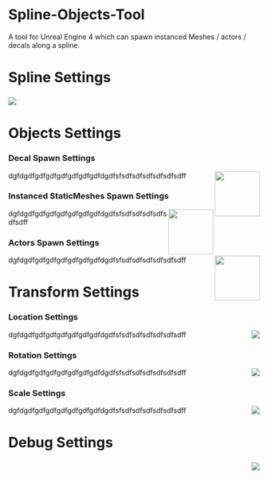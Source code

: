 # Spline-Objects-Tool
A tool for Unreal Engine 4 which can spawn instanced Meshes / actors / decals along a spline.
 
# Spline Settings<h3>
![](https://github.com/Louis1351/Spline-Objects-Tool/blob/master/Images/Spline_Settings.PNG)
 
# Objects Settings<h3>
 
### Decal Spawn Settings
<img align="right" src=https://github.com/Louis1351/Spline-Objects-Tool/blob/master/Images/Decals_Settings.PNG width=90>
dgfdgdfgdfgdfgdfgdfgdfgdfdgdfsfsdfsdfsdfsdfsdfsdff
 
### Instanced StaticMeshes Spawn Settings
<img align="right" src=https://github.com/Louis1351/Spline-Objects-Tool/blob/master/Images/InstancedStaticMeshes_Settings.PNG width=90>
dgfdgdfgdfgdfgdfgdfgdfgdfdgdfsfsdfsdfsdfsdfsdfsdff
 
### Actors Spawn Settings
<img align="right" src=https://github.com/Louis1351/Spline-Objects-Tool/blob/master/Images/Actors_Settings.PNG width=90>
dgfdgdfgdfgdfgdfgdfgdfgdfdgdfsfsdfsdfsdfsdfsdfsdff

# Transform Settings<h3>
 
### Location Settings
<img align="right" src= https://github.com/Louis1351/Spline-Objects-Tool/blob/master/Images/Location_Settings.PNG>
dgfdgdfgdfgdfgdfgdfgdfgdfdgdfsfsdfsdfsdfsdfsdfsdff
 
### Rotation Settings
<img align="right" src=https://github.com/Louis1351/Spline-Objects-Tool/blob/master/Images/Rotation_Settings.PNG>
dgfdgdfgdfgdfgdfgdfgdfgdfdgdfsfsdfsdfsdfsdfsdfsdff

### Scale Settings
<img align="right" src=https://github.com/Louis1351/Spline-Objects-Tool/blob/master/Images/Scale_Settings.PNG>
dgfdgdfgdfgdfgdfgdfgdfgdfdgdfsfsdfsdfsdfsdfsdfsdff

# Debug Settings<h3>
<img align="right" src=https://github.com/Louis1351/Spline-Objects-Tool/blob/master/Images/Debug_Settings.PNG>
